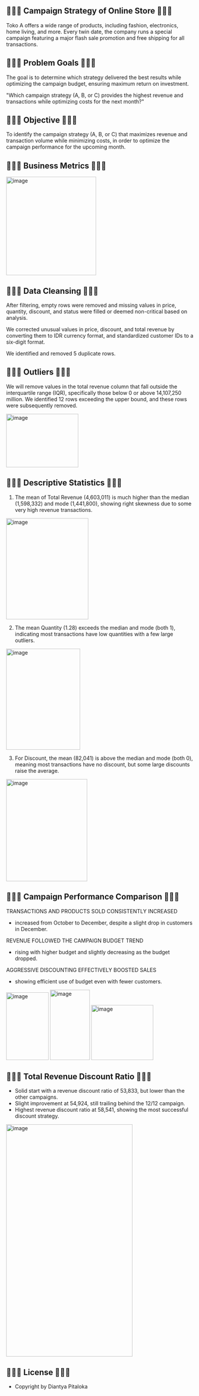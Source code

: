 ## 🍘🍜🍣 Campaign Strategy of Online Store 🍣🍜🍘 

Toko A offers a wide range of products, including fashion, electronics, home living, and more. Every twin date, the company runs a special campaign featuring a major flash sale promotion and free shipping for all transactions.


## 🍘🍜🍣 Problem Goals 🍣🍜🍘 
The goal is to determine which strategy delivered the best results while optimizing the campaign budget, ensuring maximum return on investment.

"Which campaign strategy (A, B, or C) provides the highest revenue and transactions while optimizing costs for the next month?"


## 🍘🍜🍣 Objective 🍣🍜🍘 
To identify the campaign strategy (A, B, or C) that maximizes revenue and transaction volume while minimizing costs, in order to optimize the campaign performance for the upcoming month.


## 🍘🍜🍣 Business Metrics 🍣🍜🍘 
<img width="242" height="265" alt="image" src="https://github.com/user-attachments/assets/69102504-7144-40e5-ae7d-dfa08755e119" />


## 🍘🍜🍣 Data Cleansing 🍣🍜🍘 
After filtering, empty rows were removed and missing values in price, quantity, discount, and status were filled or deemed non-critical based on analysis.

We corrected unusual values in price, discount, and total revenue by converting them to IDR currency format, and standardized customer IDs to a six-digit format.

We identified and removed 5 duplicate rows.


## 🍘🍜🍣 Outliers 🍣🍜🍘
We will remove values in the total revenue column that fall outside the interquartile range (IQR), specifically those below 0 or above 14,107,250 million.
We identified 12 rows exceeding the upper bound, and these rows were subsequently removed.

<img width="194" height="144" alt="image" src="https://github.com/user-attachments/assets/e21e825b-eb1f-484e-a7b9-82f7ce5c59b8" />


## 🍘🍜🍣 Descriptive Statistics 🍣🍜🍘
1) The mean of Total Revenue (4,603,011) is much higher than the median (1,598,332) and mode (1,441,800), showing right skewness due to some very high revenue transactions.

<img width="221" height="272" alt="image" src="https://github.com/user-attachments/assets/486f16c1-a9e4-42eb-89f5-1d3936e419d9" />

2) The mean Quantity (1.28) exceeds the median and mode (both 1), indicating most transactions have low quantities with a few large outliers. 
<img width="199" height="272" alt="image" src="https://github.com/user-attachments/assets/224d0829-cefb-4bab-bbe5-78015487175a" />


3) For Discount, the mean (82,041) is above the median and mode (both 0), meaning most transactions have no discount, but some large discounts raise the average.
<img width="218" height="275" alt="image" src="https://github.com/user-attachments/assets/0ee2b5cd-860f-4471-95a4-7dbe49ce1878" />


## 🍘🍜🍣 Campaign Performance Comparison 🍣🍜🍘

TRANSACTIONS AND PRODUCTS SOLD CONSISTENTLY INCREASED
- increased from October to December, despite a slight drop in customers in December.

REVENUE FOLLOWED THE CAMPAIGN BUDGET TREND 
- rising with higher budget and slightly decreasing as the budget dropped.

AGGRESSIVE DISCOUNTING EFFECTIVELY BOOSTED SALES 
- showing efficient use of budget even with fewer customers.

<img width="114" height="182" alt="image" src="https://github.com/user-attachments/assets/b82b8229-8d50-4903-9d9a-9e91d94bb6e6" />


<img width="107" height="189" alt="image" src="https://github.com/user-attachments/assets/06f56743-21db-4ae2-a938-6c895d995403" />


<img width="167" height="148" alt="image" src="https://github.com/user-attachments/assets/ee762951-93ea-454e-9a5a-6213a188b078" />



## 🍘🍜🍣 Total Revenue Discount Ratio 🍣🍜🍘
- Solid start with a revenue discount ratio of 53,833, but lower than the other campaigns.
- Slight improvement at 54,924, still trailing behind the 12/12 campaign.
- Highest revenue discount ratio at 58,541, showing the most successful discount strategy.


<img width="340" height="625" alt="image" src="https://github.com/user-attachments/assets/e84fb7a6-4277-4b7a-881d-21a2352dcb83" />


## 🍘🍜🍣 License 🍣🍜🍘
- Copyright by Diantya Pitaloka
